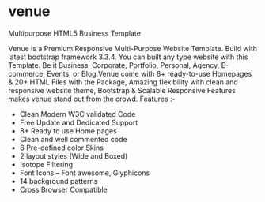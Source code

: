 # venue
Multipurpose HTML5 Business Template

Venue is a Premium Responsive Multi-Purpose Website Template. Build with latest bootstrap framework 3.3.4.  You can built any type website with this Template. Be it Business, Corporate, Portfolio, Personal, Agency, E-commerce, Events, or Blog.Venue come with 8+ ready-to-use Homepages & 20+ HTML Files with the Package, Amazing flexibility with clean and responsive website theme,  Bootstrap & Scalable Responsive Features makes venue stand out from the crowd.
Features :-
<ul>
	<li>Clean Modern W3C validated Code</li>
	<li>Free Update and Dedicated Support</li>
	<li>8+ Ready to use Home pages</li>
	<li>Clean and well commented code</li>
	<li>6 Pre-defined color Skins</li>
	<li>2 layout styles (Wide and Boxed)</li>
	<li>Isotope Filtering</li>
	<li>Font Icons – Font awesome, Glyphicons</li>
	<li>14 background patterns</li>
	<li>Cross Browser Compatible</li>
</ul>
